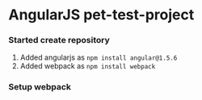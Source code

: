 # AngularJS pet-test-project

### Started create repository

 1. Added angularjs as `npm install angular@1.5.6`
 1. Added webpack as `npm install webpack`
    
### Setup webpack
    
